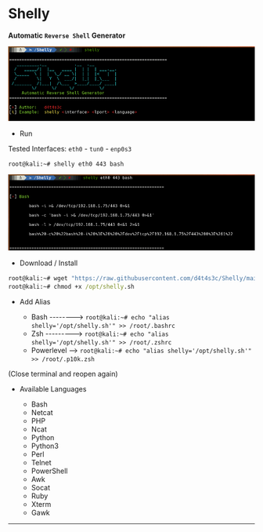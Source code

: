 # Shelly

**Automatic `Reverse Shell` Generator**

![](/screenshot1.png)

* Run

Tested Interfaces: `eth0` - `tun0` - `enp0s3`

```cmd
root@kali:~# shelly eth0 443 bash
```

![](/screenshot2.png)

* Download / Install

```cmd
root@kali:~# wget "https://raw.githubusercontent.com/d4t4s3c/Shelly/main/shelly.sh" -O /opt/shelly.sh
root@kali:~# chmod +x /opt/shelly.sh
```

* Add Alias

  * Bash --------> `root@kali:~# echo "alias shelly='/opt/shelly.sh'" >> /root/.bashrc`
  * Zsh ---------> `root@kali:~# echo "alias shelly='/opt/shelly.sh'" >> /root/.zshrc`
  * Powerlevel --> `root@kali:~# echo "alias shelly='/opt/shelly.sh'" >> /root/.p10k.zsh`

(Close terminal and reopen again)

* Available Languages

  * Bash
  * Netcat
  * PHP
  * Ncat
  * Python
  * Python3
  * Perl
  * Telnet
  * PowerShell
  * Awk
  * Socat
  * Ruby
  * Xterm
  * Gawk

---
